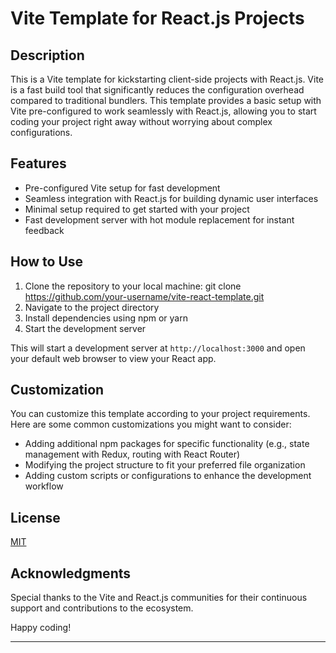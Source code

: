 # Vite Template for React.js Projects

## Description

This is a Vite template for kickstarting client-side projects with React.js. Vite is a fast build tool that significantly reduces the configuration overhead compared to traditional bundlers. This template provides a basic setup with Vite pre-configured to work seamlessly with React.js, allowing you to start coding your project right away without worrying about complex configurations.

## Features

- Pre-configured Vite setup for fast development
- Seamless integration with React.js for building dynamic user interfaces
- Minimal setup required to get started with your project
- Fast development server with hot module replacement for instant feedback

## How to Use

1. Clone the repository to your local machine: git clone https://github.com/your-username/vite-react-template.git
2. Navigate to the project directory
3. Install dependencies using npm or yarn
4. Start the development server

This will start a development server at `http://localhost:3000` and open your default web browser to view your React app.

## Customization

You can customize this template according to your project requirements. Here are some common customizations you might want to consider:

- Adding additional npm packages for specific functionality (e.g., state management with Redux, routing with React Router)
- Modifying the project structure to fit your preferred file organization
- Adding custom scripts or configurations to enhance the development workflow

## License

[MIT](./LICENSE)

## Acknowledgments

Special thanks to the Vite and React.js communities for their continuous support and contributions to the ecosystem. 

Happy coding!

---
